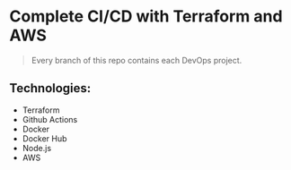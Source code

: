 # Complete CI/CD with Terraform and AWS

>Every branch of this repo contains each DevOps project.

## Technologies:
- Terraform
- Github Actions
- Docker
- Docker Hub
- Node.js
- AWS